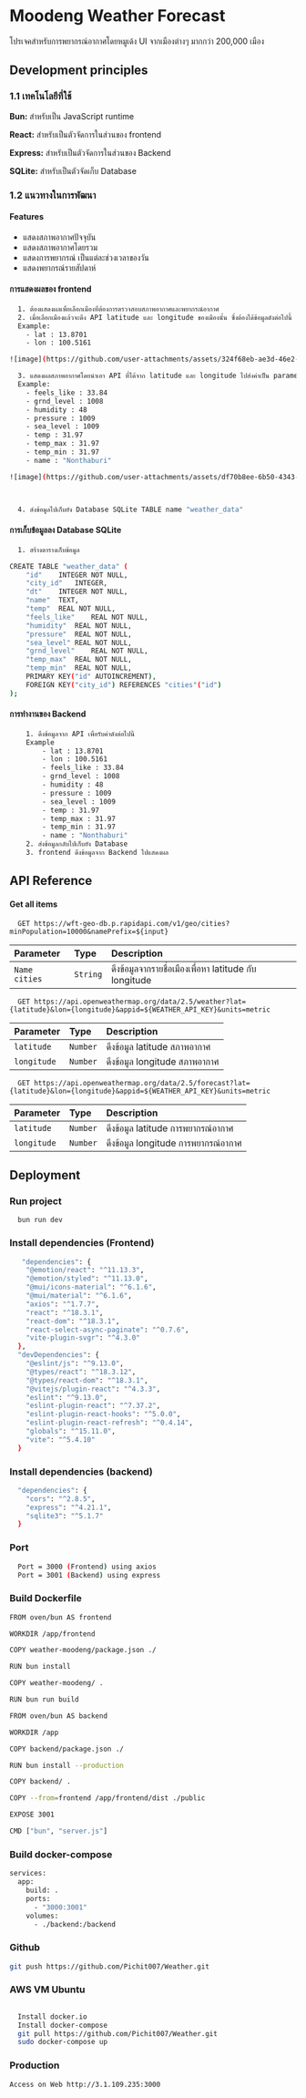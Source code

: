 
# Moodeng Weather Forecast

โปรเจคสำหรับการพยากรณ์อากาศโดยหมูเด้ง UI จากเมืองต่างๆ มากกว่า 200,000 เมือง


## Development principles

### 1.1 เทคโนโลยีที่ใช้

**Bun:** สำหรับเป็น JavaScript runtime

**React:** สำหรับเป็นตัวจัดการในส่วนของ frontend

**Express:** สำหรับเป็นตัวจัดการในส่วนของ Backend

**SQLite:** สำหรับเป็นตัวจัดเก็บ Database

### 1.2 แนวทางในการพัฒนา
#### Features

- แสดงสภาพอากาศปัจจุบัน
- แสดงสภาพอากาศโดยรวม
- แสดงการพยากรณ์ เป็นแต่ละช่วงเวลาของวัน
- แสดงพยากรณ์รายสัปดาห์

#### การแสดงผลของ frontend
```bash
  1. ต้องแสดงผลเพื่อเลือกเมืองที่ต้องการตรวจสอบสภาพอากาศและพยากรณ์อากาศ
  2. เมื่อเลือกเมืองแล้วจะดึง API latitude และ longitude ของเมืองนั้น ซึ่งต้องได้ข้อมูลดังต่อไปนี้ 
  Example:
    - lat : 13.8701
    - lon : 100.5161

![image](https://github.com/user-attachments/assets/324f68eb-ae3d-46e2-b4ee-c9f6352662e3)

  3. แสดงผลสภาพอากาศโดยนำเอา API ที่ได้จาก latitude และ longitude ไปส่งค่าเป็น parameter ให้กับ API ดึงข้อมูลสภาพอากาศ ซึ่งต้องได้ข้อมูลดังต่อไปนี้ 
  Example:
    - feels_like : 33.84
    - grnd_level : 1008
    - humidity : 48
    - pressure : 1009
    - sea_level : 1009
    - temp : 31.97
    - temp_max : 31.97
    - temp_min : 31.97
    - name : "Nonthaburi"

![image](https://github.com/user-attachments/assets/df70b8ee-6b50-4343-9880-31c35cbaac44)



  4. ส่งข้อมูลไปเก็บยัง Database SQLite TABLE name "weather_data"
```





#### การเก็บข้อมูลลง Database SQLite
```bash
  1. สร้างตารางเก็บข้อมูล

CREATE TABLE "weather_data" (
	"id"	INTEGER NOT NULL,
	"city_id"	INTEGER,
	"dt"	INTEGER NOT NULL,
	"name"	TEXT,
	"temp"	REAL NOT NULL,
	"feels_like"	REAL NOT NULL,
	"humidity"	REAL NOT NULL,
	"pressure"	REAL NOT NULL,
	"sea_level"	REAL NOT NULL,
	"grnd_level"	REAL NOT NULL,
	"temp_max"	REAL NOT NULL,
	"temp_min"	REAL NOT NULL,
	PRIMARY KEY("id" AUTOINCREMENT),
	FOREIGN KEY("city_id") REFERENCES "cities"("id")
);

```
#### การทำงานของ Backend
```bash
    1. ดึงข้อมูลจาก API เพื่อรับค่าดังต่อไปนี้ 
    Example
        - lat : 13.8701
        - lon : 100.5161
        - feels_like : 33.84
        - grnd_level : 1008
        - humidity : 48
        - pressure : 1009
        - sea_level : 1009
        - temp : 31.97
        - temp_max : 31.97
        - temp_min : 31.97
        - name : "Nonthaburi"
    2. ส่งข้อมูลกลับไปเก็บยัง Database
    3. frontend ดึงข้อมูลจาก Backend ไปแสดงผล
```

## API Reference

#### Get all items

```http
  GET https://wft-geo-db.p.rapidapi.com/v1/geo/cities?minPopulation=10000&namePrefix=${input}
```

| Parameter | Type     | Description                |
| :-------- | :------- | :------------------------- |
| `Name cities` | `String` | ดึงข้อมูลจากรายชื่อเมืองเพื่อหา latitude กับ longitude|

```http
  GET https://api.openweathermap.org/data/2.5/weather?lat={latitude}&lon={longitude}&appid=${WEATHER_API_KEY}&units=metric
```

| Parameter | Type     | Description                |
| :-------- | :------- | :------------------------- |
| `latitude` | `Number` | ดึงข้อมูล latitude สภาพอากาศ |
| `longitude` | `Number` | ดึงข้อมูล longitude สภาพอากาศ|

```http
  GET https://api.openweathermap.org/data/2.5/forecast?lat={latitude}&lon={longitude}&appid=${WEATHER_API_KEY}&units=metric
```

| Parameter | Type     | Description                |
| :-------- | :------- | :------------------------- |
| `latitude` | `Number` | ดึงข้อมูล latitude การพยากรณ์อากาศ|
| `longitude` | `Number` | ดึงข้อมูล longitude การพยากรณ์อากาศ|



## Deployment

### Run project
```basg
  bun run dev

```
### Install dependencies (Frontend)
```bash
   "dependencies": {
    "@emotion/react": "^11.13.3",
    "@emotion/styled": "^11.13.0",
    "@mui/icons-material": "^6.1.6",
    "@mui/material": "^6.1.6",
    "axios": "^1.7.7",
    "react": "^18.3.1",
    "react-dom": "^18.3.1",
    "react-select-async-paginate": "^0.7.6",
    "vite-plugin-svgr": "^4.3.0"
  },
  "devDependencies": {
    "@eslint/js": "^9.13.0",
    "@types/react": "^18.3.12",
    "@types/react-dom": "^18.3.1",
    "@vitejs/plugin-react": "^4.3.3",
    "eslint": "^9.13.0",
    "eslint-plugin-react": "^7.37.2",
    "eslint-plugin-react-hooks": "^5.0.0",
    "eslint-plugin-react-refresh": "^0.4.14",
    "globals": "^15.11.0",
    "vite": "^5.4.10"
  }
```
### Install dependencies (backend)
```bash
  "dependencies": {
    "cors": "^2.8.5",
    "express": "^4.21.1",
    "sqlite3": "^5.1.7"
  }
```
### Port
```bash
  Port = 3000 (Frontend) using axios
  Port = 3001 (Backend) using express
```

### Build Dockerfile
```bash
FROM oven/bun AS frontend

WORKDIR /app/frontend

COPY weather-moodeng/package.json ./

RUN bun install

COPY weather-moodeng/ .

RUN bun run build

FROM oven/bun AS backend

WORKDIR /app

COPY backend/package.json ./

RUN bun install --production

COPY backend/ .

COPY --from=frontend /app/frontend/dist ./public

EXPOSE 3001

CMD ["bun", "server.js"]
```

### Build docker-compose
```bash
services:
  app:
    build: .
    ports:
      - "3000:3001"
    volumes:
      - ./backend:/backend
```

### Github
```bash
git push https://github.com/Pichit007/Weather.git
```

### AWS VM Ubuntu
```bash

  Install docker.io
  Install docker-compose
  git pull https://github.com/Pichit007/Weather.git
  sudo docker-compose up
````

### Production
```bash
Access on Web http://3.1.109.235:3000
```
